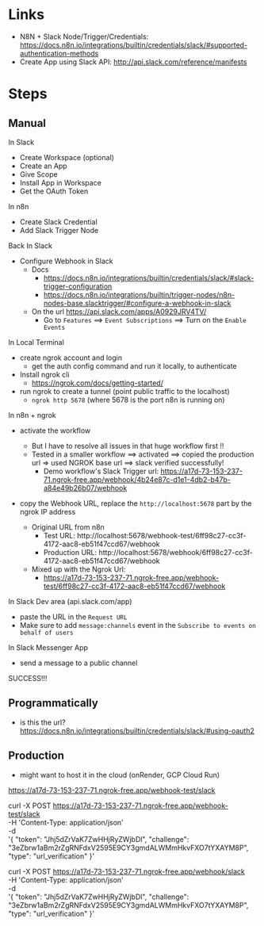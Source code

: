 # Links
- N8N + Slack Node/Trigger/Credentials: https://docs.n8n.io/integrations/builtin/credentials/slack/#supported-authentication-methods
- Create App using Slack API: http://api.slack.com/reference/manifests

# Steps

## Manual
In Slack
- Create Workspace (optional)
- Create an App
- Give Scope
- Install App in Workspace
- Get the OAuth Token


In n8n
- Create Slack Credential
- Add Slack Trigger Node


Back In Slack 
- Configure Webhook in Slack
  - Docs
    - https://docs.n8n.io/integrations/builtin/credentials/slack/#slack-trigger-configuration
    - https://docs.n8n.io/integrations/builtin/trigger-nodes/n8n-nodes-base.slacktrigger/#configure-a-webhook-in-slack
  - On the url https://api.slack.com/apps/A0929JRV4TV/
    - Go to `Features` ==> `Event Subscriptions` ==> Turn on the `Enable Events` 


In Local Terminal
- create ngrok account and login
  - get the auth config command and run it locally, to authenticate
- Install ngrok cli
  - https://ngrok.com/docs/getting-started/
- run ngrok to create a tunnel (point public traffic to the localhost)
  - `ngrok http 5678` (where 5678 is the port n8n is running on)


In n8n + ngrok
- activate the workflow
  - But I have to resolve all issues in that huge workflow first !!
  - Tested in a smaller workflow ==> activated ==> copied the production url => used NGROK base url ==> slack verified successfully! 
    - Demo workflow's Slack Trigger url: https://a17d-73-153-237-71.ngrok-free.app/webhook/4b24e87c-d1e1-4db2-b47b-a84e49b26b07/webhook


- copy the Webhook URL, replace the `http://localhost:5678` part by the ngrok IP address
  - Original URL from n8n
    - Test URL: http://localhost:5678/webhook-test/6ff98c27-cc3f-4172-aac8-eb51f47ccd67/webhook
    - Production URL: http://localhost:5678/webhook/6ff98c27-cc3f-4172-aac8-eb51f47ccd67/webhook
  - Mixed up with the Ngrok Url:
    - https://a17d-73-153-237-71.ngrok-free.app/webhook-test/6ff98c27-cc3f-4172-aac8-eb51f47ccd67/webhook



In Slack Dev area (api.slack.com/app)
- paste the URL in the `Request URL`
- Make sure to add `message:channels` event in the `Subscribe to events on behalf of users`

In Slack Messenger App
- send a message to a public channel


SUCCESS!!!



## Programmatically
- is this the url? https://docs.n8n.io/integrations/builtin/credentials/slack/#using-oauth2


## Production
- might want to host it in the cloud (onRender, GCP Cloud Run)







https://a17d-73-153-237-71.ngrok-free.app/webhook-test/slack


curl -X POST https://a17d-73-153-237-71.ngrok-free.app/webhook-test/slack \
    -H 'Content-Type: application/json' \
    -d \
    '{ 
        "token": "Jhj5dZrVaK7ZwHHjRyZWjbDl", 
        "challenge": "3eZbrw1aBm2rZgRNFdxV2595E9CY3gmdALWMmHkvFXO7tYXAYM8P", 
        "type": "url_verification" 
    }'


curl -X POST https://a17d-73-153-237-71.ngrok-free.app/webhook/slack \
    -H 'Content-Type: application/json' \
    -d \
    '{
        "token": "Jhj5dZrVaK7ZwHHjRyZWjbDl", 
        "challenge": "3eZbrw1aBm2rZgRNFdxV2595E9CY3gmdALWMmHkvFXO7tYXAYM8P", 
        "type": "url_verification" 
    }'
